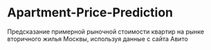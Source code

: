# Apartment-Price-Prediction
Предсказание примерной рыночной стоимости квартир на рынке вторичного жилья Москвы, используя данные с сайта Авито
